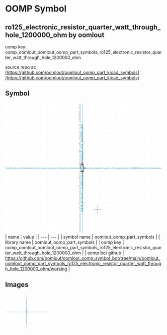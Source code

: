 # OOMP Symbol  
## ro125_electronic_resistor_quarter_watt_through_hole_1200000_ohm  by oomlout  
  
oomp key: oomp_oomlout_oomlout_oomp_part_symbols_ro125_electronic_resistor_quarter_watt_through_hole_1200000_ohm  
  
source repo at: [https://github.com/oomlout/oomlout_oomp_part_kicad_symbols](https://github.com/oomlout/oomlout_oomp_part_kicad_symbols)  
## Symbol  
  
[![working.png](working_600.png)](working.png)  
| name | value | 
| --- | --- | 
| symbol name | oomlout_oomp_part_symbols | 
| library name | oomlout_oomp_part_symbols | 
| oomp key | oomp_oomlout_oomlout_oomp_part_symbols_ro125_electronic_resistor_quarter_watt_through_hole_1200000_ohm | 
| oomp bot github | https://github.com/oomlout/oomlout_oomp_symbol_bot/tree/main/oomlout_oomlout_oomp_part_symbols_ro125_electronic_resistor_quarter_watt_through_hole_1200000_ohm/working | 
## Images  
  
[![working.png](working_140.png)](working.png)  
